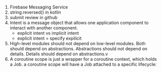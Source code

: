 1. Firebase Messaging Service
2. string.reversed() in kotlin
3. submit review in github
4. Intent is a message object that allows one application component to interact with another component.
    - explicit intent vs implicit intent
    - explicit intent = specify expilicit
5. High-level modules should not depend on low-level modules. Both should depend on abstractions.
Abstractions should not depend on details. Details should depend on abstractions.v
6. A coroutine scope is just a wrapper for a coroutine context, which holds a Job.
a coroutine scope will have a Job attached to a specific lifecycle: